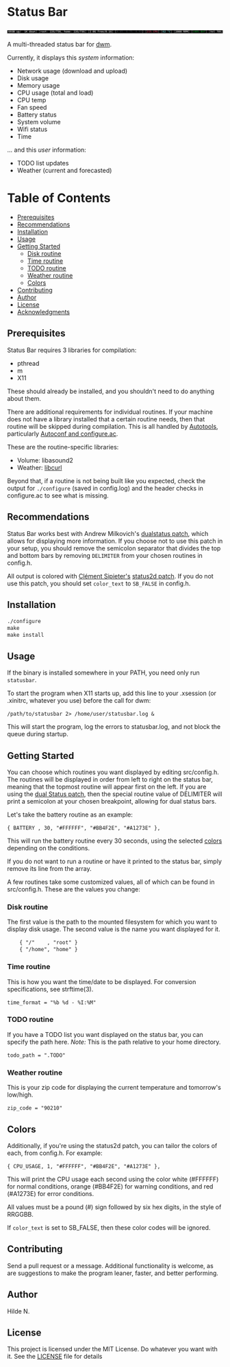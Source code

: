 # Status Bar

![bar_left](images/bottom_bar.png "Example Output")

A multi-threaded status bar for [dwm](https://dwm.suckless.org/).

Currently, it displays this *system* information:
* Network usage (download and upload)
* Disk usage
* Memory usage
* CPU usage (total and load)
* CPU temp
* Fan speed
* Battery status
* System volume
* Wifi status
* Time

... and this *user* information:
* TODO list updates
* Weather (current and forecasted)


# Table of Contents #
* [Prerequisites](#prerequisites)
* [Recommendations](#recommendations)
* [Installation](#installation)
* [Usage](#usage)
* [Getting Started](#getting-started)
	* [Disk routine](#disk-routine)
	* [Time routine](#time-routine)
	* [TODO routine](#todo-routine)
	* [Weather routine](#weather-routine)
	* [Colors](#colors)
* [Contributing](#contributing)
* [Author](#author)
* [License](#license)
* [Acknowledgments](#acknowledgments)


## Prerequisites ##
Status Bar requires 3 libraries for compilation:
* pthread
* m
* X11

These should already be installed, and you shouldn't need to do anything about them.

There are additional requirements for individual routines. If your machine does not have a library installed that
a certain routine needs, then that routine will be skipped during compilation. This is all handled by
[Autotools](https://www.gnu.org/software/automake/manual/html_node/Autotools-Introduction.html),
particularly [Autoconf and configure.ac](https://www.gnu.org/software/autoconf/autoconf.html).

These are the routine-specific libraries:
* Volume: libasound2
* Weather: [libcurl](https://curl.haxx.se/libcurl/)

Beyond that, if a routine is not being built like you expected, check the output for `./configure` (saved in config.log)
and the header checks in configure.ac to see what is missing.


## Recommendations ##
Status Bar works best with Andrew Milkovich's [dualstatus patch](https://dwm.suckless.org/patches/dualstatus/), which
allows for displaying more information. If you choose not to use this patch in your setup, you should remove the
semicolon separator that divides the top and bottom bars by removing `DELIMITER` from your chosen routines in config.h.

All output is colored with [Clément Sipieter's](https://github.com/sipi) [status2d patch](https://dwm.suckless.org/patches/status2d/).
If you do not use this patch, you should set `color_text` to `SB_FALSE` in config.h.


## Installation ##
```
./configure
make
make install
```


## Usage ##
If the binary is installed somewhere in your PATH, you need only run `statusbar`.

To start the program when X11 starts up, add this line to your .xsession (or .xinitrc, whatever you use)
before the call for dwm:
```
/path/to/statusbar 2> /home/user/statusbar.log &
```
This will start the program, log the errors to statusbar.log, and not block the queue during startup.


## Getting Started ##
You can choose which routines you want displayed by editing src/config.h. The routines will be displayed in order
from left to right on the status bar, meaning that the topmost routine will appear first on the left. If you are
using the [dual Status patch](#recommendations), then the special routine value of DELIMITER will print a semicolon
at your chosen breakpoint, allowing for dual status bars.

Let's take the battery routine as an example:
```
{ BATTERY , 30, "#FFFFFF", "#BB4F2E", "#A1273E" },
```
This will run the battery routine every 30 seconds, using the selected [colors](#colors) depending on the conditions.

If you do not want to run a routine or have it printed to the status bar, simply remove its line from the array.

A few routines take some customized values, all of which can be found in src/config.h. These are the values you change:

### Disk routine ###
The first value is the path to the mounted filesystem for which you want to display disk usage.
The second value is the name you want displayed for it.
```
	{ "/"    , "root" }
	{ "/home", "home" }
```

### Time routine ###
This is how you want the time/date to be displayed. For conversion specifications, see strftime(3).
```
time_format = "%b %d - %I:%M"
```

### TODO routine ###
If you have a TODO list you want displayed on the status bar, you can specify the path here.
*Note:* This is the path relative to your home directory.
```
todo_path = ".TODO"
```

### Weather routine ###
This is your zip code for displaying the current temperature and tomorrow's low/high.
```
zip_code = "90210"
```

## Colors ##
Additionally, if you're using the status2d patch, you can tailor the colors of each, from config.h.
For example:
```
{ CPU_USAGE, 1, "#FFFFFF", "#BB4F2E", "#A1273E" },
```
This will print the CPU usage each second using the color white (#FFFFFF) for normal conditions,
orange (#BB4F2E) for warning conditions, and red (#A1273E) for error conditions.

All values must be a pound (#) sign followed by six hex digits, in the style of RRGGBB.

If `color_text` is set to SB_FALSE, then these color codes will be ignored.


## Contributing ##
Send a pull request or a message. Additional functionality is welcome, as are suggestions to make the program leaner,
faster, and better performing.


## Author ##
Hilde N.


## License ##
This project is licensed under the MIT License. Do whatever you want with it.
See the [LICENSE](LICENSE) file for details
